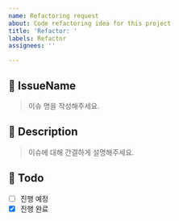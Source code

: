```yaml
---
name: Refactoring request
about: Code refactoring idea for this project
title: 'Refactor: '
labels: Refactor
assignees: ''

---
```


## 📝 IssueName
> 이슈 명을 작성해주세요.

## 📝 Description
> 이슈에 대해 간결하게 설명해주세요.

## 📝 Todo
- [ ] 진행 예정
- [x] 진행 완료
